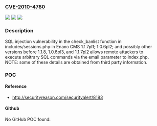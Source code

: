 ### [CVE-2010-4780](https://cve.mitre.org/cgi-bin/cvename.cgi?name=CVE-2010-4780)
![](https://img.shields.io/static/v1?label=Product&message=n%2Fa&color=blue)
![](https://img.shields.io/static/v1?label=Version&message=n%2Fa&color=blue)
![](https://img.shields.io/static/v1?label=Vulnerability&message=n%2Fa&color=brighgreen)

### Description

SQL injection vulnerability in the check_banlist function in includes/sessions.php in Enano CMS 1.1.7pl1; 1.0.6pl2; and possibly other versions before 1.1.8, 1.0.6pl3, and 1.1.7pl2 allows remote attackers to execute arbitrary SQL commands via the email parameter to index.php.  NOTE: some of these details are obtained from third party information.

### POC

#### Reference
- http://securityreason.com/securityalert/8183

#### Github
No GitHub POC found.

